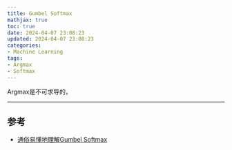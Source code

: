 ```yaml
---
title: Gumbel Softmax
mathjax: true
toc: true
date: 2024-04-07 23:08:23
updated: 2024-04-07 23:08:23
categories:
- Machine Learning
tags:
- Argmax
- Softmax
---
```

Argmax是不可求导的，

___

## 参考
- [通俗易懂地理解Gumbel Softmax](https://zhuanlan.zhihu.com/p/633431594)